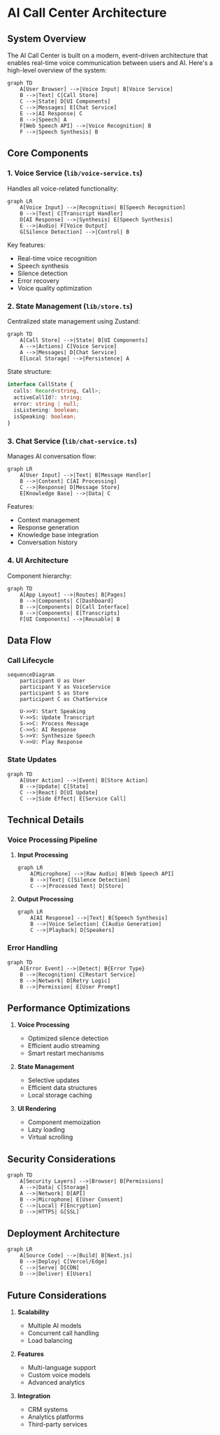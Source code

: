 # AI Call Center Architecture

## System Overview

The AI Call Center is built on a modern, event-driven architecture that enables real-time voice communication between users and AI. Here's a high-level overview of the system:

```mermaid
graph TD
    A[User Browser] -->|Voice Input| B[Voice Service]
    B -->|Text| C[Call Store]
    C -->|State| D[UI Components]
    C -->|Messages| E[Chat Service]
    E -->|AI Response| C
    B -->|Speech| A
    F[Web Speech API] -->|Voice Recognition| B
    F -->|Speech Synthesis| B
```

## Core Components

### 1. Voice Service (`lib/voice-service.ts`)

Handles all voice-related functionality:

```mermaid
graph LR
    A[Voice Input] -->|Recognition| B[Speech Recognition]
    B -->|Text| C[Transcript Handler]
    D[AI Response] -->|Synthesis| E[Speech Synthesis]
    E -->|Audio| F[Voice Output]
    G[Silence Detection] -->|Control| B
```

Key features:
- Real-time voice recognition
- Speech synthesis
- Silence detection
- Error recovery
- Voice quality optimization

### 2. State Management (`lib/store.ts`)

Centralized state management using Zustand:

```mermaid
graph TD
    A[Call Store] -->|State| B[UI Components]
    A -->|Actions| C[Voice Service]
    A -->|Messages| D[Chat Service]
    E[Local Storage] -->|Persistence| A
```

State structure:
```typescript
interface CallState {
  calls: Record<string, Call>;
  activeCallId?: string;
  error: string | null;
  isListening: boolean;
  isSpeaking: boolean;
}
```

### 3. Chat Service (`lib/chat-service.ts`)

Manages AI conversation flow:

```mermaid
graph LR
    A[User Input] -->|Text| B[Message Handler]
    B -->|Context| C[AI Processing]
    C -->|Response| D[Message Store]
    E[Knowledge Base] -->|Data| C
```

Features:
- Context management
- Response generation
- Knowledge base integration
- Conversation history

### 4. UI Architecture

Component hierarchy:

```mermaid
graph TD
    A[App Layout] -->|Routes| B[Pages]
    B -->|Components| C[Dashboard]
    B -->|Components| D[Call Interface]
    B -->|Components| E[Transcripts]
    F[UI Components] -->|Reusable| B
```

## Data Flow

### Call Lifecycle

```mermaid
sequenceDiagram
    participant U as User
    participant V as VoiceService
    participant S as Store
    participant C as ChatService
    
    U->>V: Start Speaking
    V->>S: Update Transcript
    S->>C: Process Message
    C->>S: AI Response
    S->>V: Synthesize Speech
    V->>U: Play Response
```

### State Updates

```mermaid
graph TD
    A[User Action] -->|Event| B[Store Action]
    B -->|Update| C[State]
    C -->|React| D[UI Update]
    C -->|Side Effect| E[Service Call]
```

## Technical Details

### Voice Processing Pipeline

1. **Input Processing**
   ```mermaid
   graph LR
       A[Microphone] -->|Raw Audio| B[Web Speech API]
       B -->|Text| C[Silence Detection]
       C -->|Processed Text| D[Store]
   ```

2. **Output Processing**
   ```mermaid
   graph LR
       A[AI Response] -->|Text| B[Speech Synthesis]
       B -->|Voice Selection| C[Audio Generation]
       C -->|Playback| D[Speakers]
   ```

### Error Handling

```mermaid
graph TD
    A[Error Event] -->|Detect| B{Error Type}
    B -->|Recognition| C[Restart Service]
    B -->|Network| D[Retry Logic]
    B -->|Permission| E[User Prompt]
```

## Performance Optimizations

1. **Voice Processing**
   - Optimized silence detection
   - Efficient audio streaming
   - Smart restart mechanisms

2. **State Management**
   - Selective updates
   - Efficient data structures
   - Local storage caching

3. **UI Rendering**
   - Component memoization
   - Lazy loading
   - Virtual scrolling

## Security Considerations

```mermaid
graph TD
    A[Security Layers] -->|Browser| B[Permissions]
    A -->|Data| C[Storage]
    A -->|Network| D[API]
    B -->|Microphone| E[User Consent]
    C -->|Local| F[Encryption]
    D -->|HTTPS| G[SSL]
```

## Deployment Architecture

```mermaid
graph LR
    A[Source Code] -->|Build| B[Next.js]
    B -->|Deploy| C[Vercel/Edge]
    C -->|Serve| D[CDN]
    D -->|Deliver| E[Users]
```

## Future Considerations

1. **Scalability**
   - Multiple AI models
   - Concurrent call handling
   - Load balancing

2. **Features**
   - Multi-language support
   - Custom voice models
   - Advanced analytics

3. **Integration**
   - CRM systems
   - Analytics platforms
   - Third-party services 